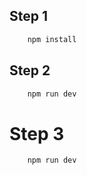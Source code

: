## Step 1

```bash
    npm install
```

## Step 2

```bash
    npm run dev
```

# Step 3
```bash
    npm run dev
```

